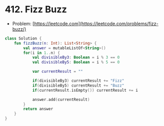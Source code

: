 # 412. Fizz Buzz

- Problem: [https://leetcode.com](https://leetcode.com/problems/fizz-buzz/)

```kotlin
class Solution {
    fun fizzBuzz(n: Int): List<String> {
        val answer = mutableListOf<String>()
        for(i in 1..n) {
            val divisibleBy3: Boolean = i % 3 == 0
            val divisibleBy5: Boolean = i % 5 == 0

            var currentResult = ""

            if(divisibleBy3) currentResult += "Fizz"
            if(divisibleBy5) currentResult += "Buzz"
            if(currentResult.isEmpty()) currentResult += i

            answer.add(currentResult)
        }
        return answer
    }
}
```